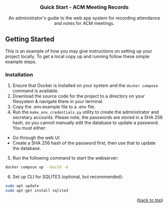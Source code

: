 <a id="readme-top"></a>
<!-- PROJECT HEADER -->
<br />
<div align="center">
<h3 align="center">Quick Start - ACM Meeting Records</h3>
  <p align="center">
    An administrator's gudie to the web app system for recording attendance and notes for ACM meetings.
    <br />
  </p>
</div>

<!-- GETTING STARTED -->
## Getting Started

This is an example of how you may give instructions on setting up your project locally.
To get a local copy up and running follow these simple example steps.

### Installation

1. Ensure that Docker is installed on your system and the ```docker compose``` command is available.
2. Download the source code for the project to a directory on your filesystem & navigate there in your terminal.
3. Copy the .env.example file to a .env file.
4. Run the ```make_env_credentials.py``` utility to create the administrator and secretary accounts.
Please note, the passwords are stored in a SHA 256 hash, so you cannot manually edit the database to update a password. You must either:
* Go through the web UI
* Create a SHA 256 hash of the password first, then use that to update the database.
5. Run the following command to start the webserver:
  ```sh
  docker compose up --build -d
  ```
6. Set up CLI for SQLITE3 (optional, but recommended):
  ```sh
  sudo apt update
  sudo apt-get install sqlite3
  ```


<p align="right">(<a href="#readme-top">back to top</a>)</p>
